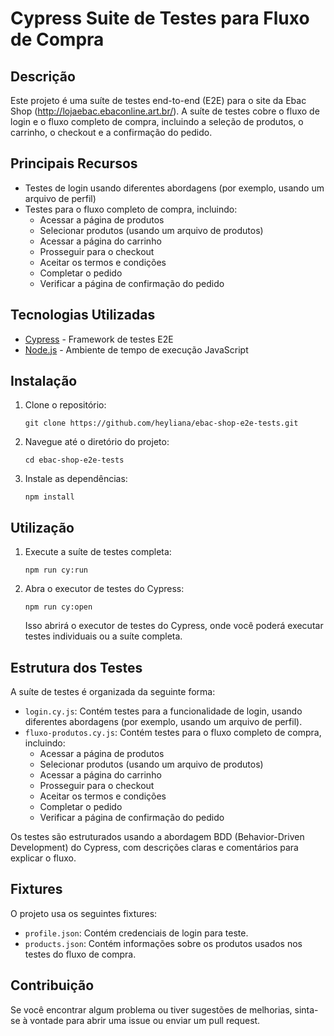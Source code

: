# Cypress Suite de Testes para Fluxo de Compra

## Descrição
Este projeto é uma suíte de testes end-to-end (E2E) para o site da Ebac Shop (http://lojaebac.ebaconline.art.br/). A suíte de testes cobre o fluxo de login e o fluxo completo de compra, incluindo a seleção de produtos, o carrinho, o checkout e a confirmação do pedido.

## Principais Recursos
- Testes de login usando diferentes abordagens (por exemplo, usando um arquivo de perfil)
- Testes para o fluxo completo de compra, incluindo:
  - Acessar a página de produtos
  - Selecionar produtos (usando um arquivo de produtos)
  - Acessar a página do carrinho
  - Prosseguir para o checkout
  - Aceitar os termos e condições
  - Completar o pedido
  - Verificar a página de confirmação do pedido

## Tecnologias Utilizadas
- [Cypress](https://www.cypress.io/) - Framework de testes E2E
- [Node.js](https://nodejs.org/) - Ambiente de tempo de execução JavaScript

## Instalação
1. Clone o repositório:
   ```
   git clone https://github.com/heyliana/ebac-shop-e2e-tests.git
   ```
2. Navegue até o diretório do projeto:
   ```
   cd ebac-shop-e2e-tests
   ```
3. Instale as dependências:
   ```
   npm install
   ```

## Utilização
1. Execute a suíte de testes completa:
   ```
   npm run cy:run
   ```
2. Abra o executor de testes do Cypress:
   ```
   npm run cy:open
   ```
   Isso abrirá o executor de testes do Cypress, onde você poderá executar testes individuais ou a suíte completa.

## Estrutura dos Testes
A suíte de testes é organizada da seguinte forma:

- `login.cy.js`: Contém testes para a funcionalidade de login, usando diferentes abordagens (por exemplo, usando um arquivo de perfil).
- `fluxo-produtos.cy.js`: Contém testes para o fluxo completo de compra, incluindo:
  - Acessar a página de produtos
  - Selecionar produtos (usando um arquivo de produtos)
  - Acessar a página do carrinho
  - Prosseguir para o checkout
  - Aceitar os termos e condições
  - Completar o pedido
  - Verificar a página de confirmação do pedido

Os testes são estruturados usando a abordagem BDD (Behavior-Driven Development) do Cypress, com descrições claras e comentários para explicar o fluxo.

## Fixtures
O projeto usa os seguintes fixtures:

- `profile.json`: Contém credenciais de login para teste.
- `products.json`: Contém informações sobre os produtos usados nos testes do fluxo de compra.

## Contribuição
Se você encontrar algum problema ou tiver sugestões de melhorias, sinta-se à vontade para abrir uma issue ou enviar um pull request.